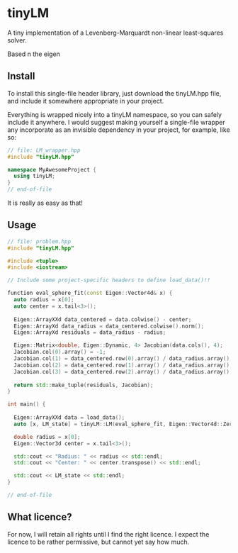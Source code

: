 # tinyLM
A tiny implementation of a Levenberg-Marquardt non-linear least-squares solver.

Based n the eigen 

## Install

To install this single-file header library, just download the tinyLM.hpp file, and include it somewhere appropriate in your project.

Everything is wrapped nicely into a tinyLM namespace, so you can safely include it anywhere.
I would suggest making yourself a single-file wrapper any incorporate as an invisible dependency in your project, for example, like so:

  ```c++
  // file: LM_wrapper.hpp
  #include "tinyLM.hpp"
  
  namespace MyAwesomeProject {
    using tinyLM;
  }
  // end-of-file
  ```

It is really as easy as that!

## Usage

  ```c++
  // file: problem.hpp
  #include "tinyLM.hpp"
  
  #include <tuple>
  #include <iostream>
  
  // Include some project-specific headers to define load_data()!!
  
  function eval_sphere_fit(const Eigen::Vector4d& x) {
    auto radius = x[0];
    auto center = x.tail<3>();
    
    Eigen::ArrayXXd data_centered = data.colwise() - center;
    Eigen::ArrayXd data_radius = data_centered.colwise().norm();
    Eigen::ArrayXd residuals = data_radius - radius;
 
    Eigen::Matrix<double, Eigen::Dynamic, 4> Jacobian(data.cols(), 4);
    Jacobian.col(0).array() = -1;
    Jacobian.col(1) = data_centered.row(0).array() / data_radius.array();
    Jacobian.col(2) = data_centered.row(1).array() / data_radius.array();
    Jacobian.col(3) = data_centered.row(2).array() / data_radius.array();
    
    return std::make_tuple(residuals, Jacobian);
  }
  
  int main() {
    
    Eigen::ArrayXXd data = load_data();
    auto [x, LM_state] = tinyLM::LM(eval_sphere_fit, Eigen::Vector4d::Zero())

    double radius = x[0];
    Eigen::Vector3d center = x.tail<3>();

    std::cout << "Radius: " << radius << std::endl;
    std::cout << "Center: " << center.transpose() << std::endl;

    std::cout << LM_state << std::endl;
  }
  
  // end-of-file
  ```

## What licence?

For now, I will retain all rights until I find the right licence.
I expect the licence to be rather permissive, but cannot yet say how much.
